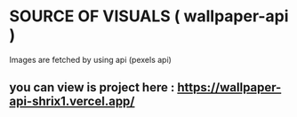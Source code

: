 # SOURCE OF VISUALS ( wallpaper-api )
 Images are fetched by using api (pexels api)
 
 ## you can view is project here :  https://wallpaper-api-shrix1.vercel.app/
